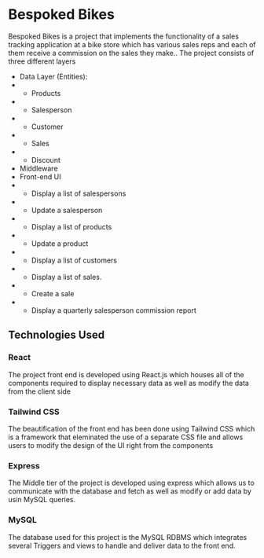 # Bespoked Bikes

Bespoked Bikes is a project that implements the functionality of a sales tracking application at a bike store which has various sales reps and each of them receive a commission on the sales they make..
The project consists of three different layers
* Data Layer (Entities):
* * Products
* * Salesperson
* * Customer
* * Sales
* * Discount
* Middleware
* Front-end UI
* * Display a list of salespersons
* * Update a salesperson
* * Display a list of products
* * Update a product
* * Display a list of customers
* * Display a list of sales.
* * Create a sale
* * Display a quarterly salesperson commission report

## Technologies Used
### React
The project front end is developed using React.js which houses all of the components required to display necessary data as well as modify the data from the client side

### Tailwind CSS
The beautification of the front end has been done using Tailwind CSS which is a framework that eleminated the use of a separate CSS file and allows users to modify the design of the UI right from the components

### Express
The Middle tier of the project is developed using express which allows us to communicate with the database and fetch as well as modify or add data by usin MySQL queries.

### MySQL
The database used for this project is the MySQL RDBMS which integrates several Triggers and views to handle and deliver data to the front end.
